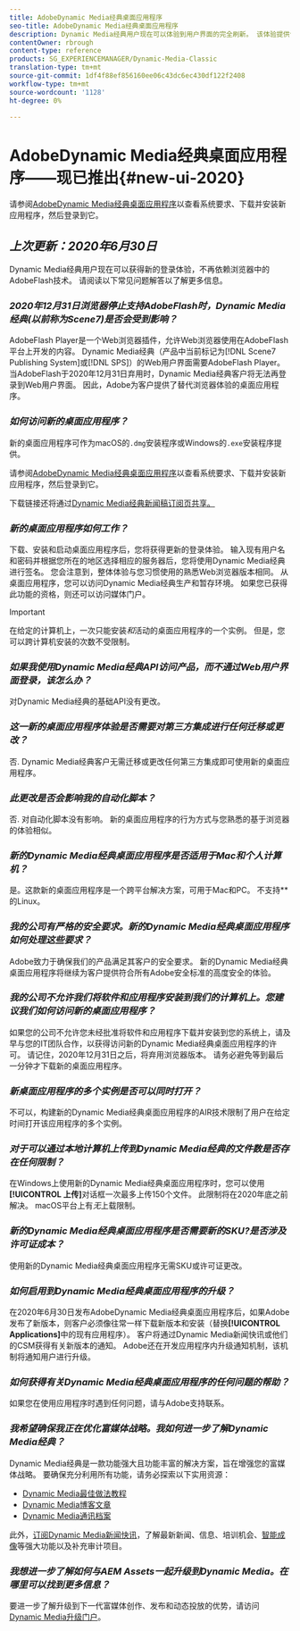 ```yaml
---
title: AdobeDynamic Media经典桌面应用程序
seo-title: AdobeDynamic Media经典桌面应用程序
description: Dynamic Media经典用户现在可以体验到用户界面的完全刷新。 该体验提供包含有价值资源链接的更新登录，此更新不再依赖浏览器中的AdobeFlash技术。
contentOwner: rbrough
content-type: reference
products: SG_EXPERIENCEMANAGER/Dynamic-Media-Classic
translation-type: tm+mt
source-git-commit: 1df4f88ef856160ee06c43dc6ec430df122f2408
workflow-type: tm+mt
source-wordcount: '1128'
ht-degree: 0%

---
```



# AdobeDynamic Media经典桌面应用程序——现已推出{#new-ui-2020}

请参阅[AdobeDynamic Media经典桌面应用程序](/help/dynamic-media-classic-desktop-app.md)以查看系统要求、下载并安装新应用程序，然后登录到它。

## _上次更新：2020年6月30日_

Dynamic Media经典用户现在可以获得新的登录体验，不再依赖浏览器中的AdobeFlash技术。 请阅读以下常见问题解答以了解更多信息。

### **_2020年12月31日浏览器停止支持AdobeFlash时，Dynamic Media经典(以前称为Scene7)是否会受到影响？_**

AdobeFlash Player是一个Web浏览器插件，允许Web浏览器使用在AdobeFlash平台上开发的内容。 Dynamic Media经典（产品中当前标记为[!DNL Scene7 Publishing System]或[!DNL SPS]）的Web用户界面需要AdobeFlash Player。 当AdobeFlash于2020年12月31日弃用时，Dynamic Media经典客户将无法再登录到Web用户界面。 因此，Adobe为客户提供了替代浏览器体验的桌面应用程序。

### **_如何访问新的桌面应用程序？_**

新的桌面应用程序可作为macOS的`.dmg`安装程序或Windows的`.exe`安装程序提供。

请参阅[AdobeDynamic Media经典桌面应用程序](/help/dynamic-media-classic-desktop-app.md)以查看系统要求、下载并安装新应用程序，然后登录到它。

下载链接还将通过[Dynamic Media经典新闻稿订阅页共享。](https://www.adobe.com/subscription/dynamic-media-newsletter.html)

### **_新的桌面应用程序如何工作？_**

下载、安装和启动桌面应用程序后，您将获得更新的登录体验。 输入现有用户名和密码并根据您所在的地区选择相应的服务器后，您将使用Dynamic Media经典进行签名。 您会注意到，整体体验与您习惯使用的熟悉Web浏览器版本相同。 从桌面应用程序，您可以访问Dynamic Media经典生产和暂存环境。 如果您已获得此功能的资格，则还可以访问媒体门户。

>[!IMPORTANT]
>
>在给定的计算机上，一次只能安装&#x200B;*和*&#x200B;活动的桌面应用程序的一个实例。 但是，您可以跨计算机安装的次数不受限制。

### **_如果我使用Dynamic Media经典API访问产品，而不通过Web用户界面登录，该怎么办？_**

对Dynamic Media经典的基础API没有更改。

### **_这一新的桌面应用程序体验是否需要对第三方集成进行任何迁移或更改？_**

否. Dynamic Media经典客户无需迁移或更改任何第三方集成即可使用新的桌面应用程序。

### **_此更改是否会影响我的自动化脚本？_**

否. 对自动化脚本没有影响。 新的桌面应用程序的行为方式与您熟悉的基于浏览器的体验相似。

### **_新的Dynamic Media经典桌面应用程序是否适用于Mac和个人计算机？_**

是。这款新的桌面应用程序是一个跨平台解决方案，可用于Mac和PC。 不支持&#x200B;**&#x200B;的Linux。

### **_我的公司有严格的安全要求。新的Dynamic Media经典桌面应用程序如何处理这些要求？_**

Adobe致力于确保我们的产品满足其客户的安全要求。 新的Dynamic Media经典桌面应用程序将继续为客户提供符合所有Adobe安全标准的高度安全的体验。

### **_我的公司不允许我们将软件和应用程序安装到我们的计算机上。您建议我们如何访问新的桌面应用程序？_**

如果您的公司不允许您未经批准将软件和应用程序下载并安装到您的系统上，请及早与您的IT团队合作，以获得访问新的Dynamic Media经典桌面应用程序的许可。 请记住，2020年12月31日之后，将弃用浏览器版本。 请务必避免等到最后一分钟才下载新的桌面应用程序。

### **_新桌面应用程序的多个实例是否可以同时打开？_**

不可以，构建新的Dynamic Media经典桌面应用程序的AIR技术限制了用户在给定时间打开该应用程序的多个实例。

### **_对于可以通过本地计算机上传到Dynamic Media经典的文件数是否存在任何限制？_**

在Windows上使用新的Dynamic Media经典桌面应用程序时，您可以使用&#x200B;**[!UICONTROL 上传]**&#x200B;对话框一次最多上传150个文件。 此限制将在2020年底之前解决。 macOS平台上有&#x200B;*无*&#x200B;上载限制。

### **_新的Dynamic Media经典桌面应用程序是否需要新的SKU?是否涉及许可证成本？_**

使用新的Dynamic Media经典桌面应用程序无需SKU或许可证更改。

### **_如何启用到Dynamic Media经典桌面应用程序的升级？_**

在2020年6月30日发布AdobeDynamic Media经典桌面应用程序后，如果Adobe发布了新版本，则客户必须像往常一样下载新版本和安装（替换&#x200B;**[!UICONTROL Applications]**&#x200B;中的现有应用程序）。 客户将通过Dynamic Media新闻快讯或他们的CSM获得有关新版本的通知。 Adobe还在开发应用程序内升级通知机制，该机制将通知用户进行升级。

### **_如何获得有关Dynamic Media经典桌面应用程序的任何问题的帮助？_**

如果您在使用应用程序时遇到任何问题，请与Adobe支持联系。

### **_我希望确保我正在优化富媒体战略。我如何进一步了解Dynamic Media经典？_**

Dynamic Media经典是一款功能强大且功能丰富的解决方案，旨在增强您的富媒体战略。 要确保充分利用所有功能，请务必探索以下实用资源：

* [Dynamic Media最佳做法教程](https://docs.adobe.com/content/help/en/experience-manager-learn/dynamic-media-classic-tutorial/overview.html)
* [Dynamic Media博客文章](https://theblog.adobe.com/tag/dynamic-media/)
* [Dynamic Media通讯档案](https://docs.adobe.com/content/help/en/dynamic-media-classic/using/dynamic-media-newsletter.html)

此外，[订阅Dynamic Media新闻快讯](https://www.adobe.com/subscription/dynamic-media-newsletter.html)，了解最新新闻、信息、培训机会、[智能成像](https://helpx.adobe.com/experience-manager/6-3/assets/using/imaging-faq.html)等强大功能以及补充审计项目。

### **_我想进一步了解如何与AEM Assets一起升级到Dynamic Media。在哪里可以找到更多信息？_**

要进一步了解升级到下一代富媒体创作、发布和动态投放的优势，请访问[Dynamic Media升级门户](http://exploreadobe.com/dynamic-media-upgrade/)。


<!-- SAVE - OLD LINK TO BEST PRACTICES GUIDE IN PDF https://www.adobe.com/content/dam/www/us/en/marketing/experience-manager-assets/dynamic-media/adobe-dynamic-media-classic-best-practices-guide.pdf -->

